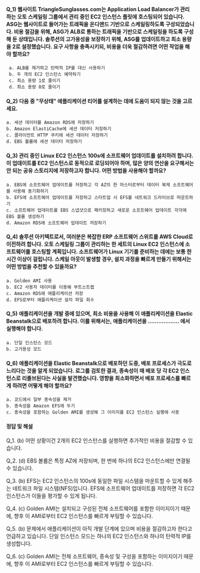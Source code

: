 #### Q_1) 웹사이트 TriangleSunglasses.com는 Application Load Balancer가 관리하는 오토 스케일링 그룹에서 관리 중인 EC2 인스턴스 플릿에 호스팅되어 있습니다. ASG는 웹사이트로 들어가는 트래픽을 온디맨드 기반으로 스케일링하도록 구성되었습니다. 비용 절감을 위해, ASG가 ALB로 통하는 트래픽을 기반으로 스케일링을 하도록 구성해 둔 상태입니다. 솔루션의 고가용성을 보장하기 위해, ASG를 업데이트하고 최소 용량을 2로 설정했습니다. 요구 사항을 충족시키되, 비용을 더욱 절감하려면 어떤 작업을 해야 할까요? ####
	 a. ALB를 제거하고 탄력적 IP를 대신 사용하기
     b. 두 개의 EC2 인스턴스 예약하기
     c. 최소 용량 1로 줄이기
     d. 최소 용량 0로 줄이기

#### Q_2) 다음 중 "무상태" 애플리케이션 티어를 설계하는 데에 도움이 되지 않는 것을 고르세요. ####
	a. 세션 데이터를 Amazon RDS에 저장하기
    b. Amazon ElastiCache에 세션 데이터 저장하기
    c. 클라이언트 HTTP 쿠키에 세션 데이터 저장하기
    d. EBS 볼륨에 세션 데이터 저장하기
    
#### Q_3) 관리 중인 Linux EC2 인스턴스 100s에 소프트웨어 업데이트를 설치하려 합니다. 이 업데이트를 EC2 인스턴스로 동적으로 로딩되어야 하며, 많은 양의 연산을 요구해서는 안 되는 공유 스토리지에 저장하고자 합니다. 어떤 방법을 사용해야 할까요? ####
	a. EBS에 소프트웨어 업데이트를 저장하고 각 AZ의 한 마스터로부터 데이터 복제 소프트웨어를 사용해 동기화하기
    b. EFS에 소프트웨어 업데이트를 저장하고 스타트업 시 EFS를 네트워크 드라이브로 마운트하기
    c. 소프트웨어 업데이트를 EBS 스냅샷으로 패키징하고 새로운 소프트웨어 업데이트 각각에 EBS 볼륨 생성하기
    d. Amazon RDS에 소프트웨어 업데이트 저장하기

#### Q_4) 솔루션 아키텍트로서, 여러분은 복잡한 ERP 소프트웨어 스위트를 AWS Cloud로 이전하려 합니다. 오토 스케일링 그룹이 관리하는 한 세트의 Linux EC2 인스턴스에 소프트웨어를 호스팅할 계획입니다. 소프트웨어가 Linux 기기를 준비하는 데에는 보통 한 시간 이상이 걸립니다. 스케일 아웃이 발생할 경우, 설치 과정을 빠르게 만들기 위해서는 어떤 방법을 추천할 수 있을까요? ####
	a. Golden AMI 사용
    b. EC2 사용자 데이터를 이용해 부트스트랩
    c. Amazon RDS에 애플리케이션 저장
    d. EFS로부터 애플리케이션 설치 파일 회수

#### Q_5) 애플리케이션을 개발 중에 있으며, 최소 비용을 사용해 이 애플리케이션을 Elastic Beanstalk으로 배포하려 합니다. 이를 위해서는, 애플리케이션을 .................. 에서 실행해야 합니다. ####
	a. 단일 인스턴스 모드
    b. 고가용성 모드

#### Q_6) 애플리케이션을 Elastic Beanstalk으로 배포하던 도중, 배포 프로세스가 극도로 느리다는 것을 알게 되었습니다. 로그를 검토한 결과, 종속성이 매 배포 당 각 EC2 인스턴스로 리졸브된다는 사실을 발견했습니다. 영향을 최소화하면서 배포 프로세스를 빠르게 하려면 어떻게 해야 할까요? ####
	a. 코드에서 일부 종속성을 제거
    b. 종속성을 Amazon EFS에 두기
    c. 종속성을 포함하는 Golden AMI를 생성해 그 이미지를 EC2 인스턴스 실행에 사용

#### 정답 및 해설 #### 
Q_1. (b)
어떤 상황이건 2개의 EC2 인스턴스를 실행하면 추가적인 비용을 절감할 수 있습니다.

Q_2. (d)
EBS 볼륨은 특정 AZ에 저장되며, 한 번에 하나의 EC2 인스턴스에만 연결될 수 있습니다.

Q_3. (b)
EFS는 EC2 인스턴스의 100s에 동일한 파일 시스템을 마운트할 수 있게 해주는 네트워크 파일 시스템(NFS)입니다. EFS에 소프트웨어 업데이트를 저장하면 각 EC2 인스턴스가 이들을 평가할 수 있게 됩니다.

Q_4. (c)
Golden AMI는 설치되고 구성된 전체 소프트웨어를 포함한 이미지이기 때문에, 향후 이 AMI로부터 EC2 인스턴스를 빠르게 부팅할 수 있습니다.

Q_5. (b)
문제에서 애플리케이션이 아직 개발 단계에 있으며 비용을 절감하고자 한다고 언급하고 있습니다. 단일 인스턴스 모드는 하나의 EC2 인스턴스와 하나의 탄력적 IP를 생성합니다.

Q_6. (c)
Golden AMI는 전체 소프트웨어, 종속성 및 구성을 포함하는 이미지이기 때문에, 향후 이 AMI로부터 EC2 인스턴스를 빠르게 부팅할 수 있습니다.
